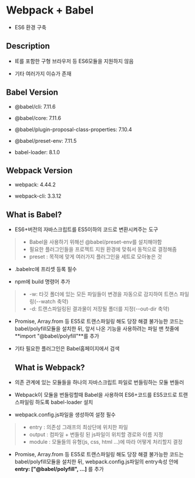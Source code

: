
# Webpack + Babel

- ES6 환경 구축

  

## Description

- IE를 포함한 구형 브라우저 등 ES6모듈을 지원하지 않음

- 기타 여러가지 이슈가 존재

  

## Babel Version

- @babel/cli: 7.11.6

- @babel/core: 7.11.6

- @babel/plugin-proposal-class-properties: 7.10.4

- @babel/preset-env: 7.11.5

- babel-loader: 8.1.0

  

## Webpack Version

- webpack: 4.44.2

- webpack-cli: 3.3.12

  

## What is Babel?

- ES6+버전의 자바스크립트를 ES5이하의 코드로 변환시켜주는 도구

>- Babel을 사용하기 위해선 @babel/preset-env를 설치해야함
>- 필요한 플러그인들을 프로젝트 지원 환경에 맞춰서 동적으로 결정해줌
>- preset : 목적에 맞게 여러가지 플러그인을 세트로 모아놓은 것

- .babelrc에 프리셋 등록 필수

- npm에 build 명령어 추가
>- -w: 타깃 폴더에 있는 모든 파일들이 변경을 자동으로 감지하여 트랜스 파일링(--watch 축약)
>- -d: 트랜스파일링된 결과물이 저장될 폴더를 지정(--out-dir 축약)
- Promise, Array.from 등 ES5로 트랜스파일링 해도 당장 해결 불가능한 코드는 babel/polyfill모듈을 설치한 뒤, 앞서 나온 기능을 사용하려는 파일 맨 첫줄에  **import  "@babel/polyfill"**를 추가
- 기타 필요한 플러그인은 Babel홈페이지에서 검색
  
  ## What is Webpack?

- 의존 관계에 있는 모듈들을 하나의 자바스크립트 파일로 번들링하는 모듈 번들러
- Webpack이 모듈을 번들링할때 Babel을 사용하여 ES6+코드를 ES5코드로 트랜스파일링 하도록 babel-loader 설치
- webpack.config.js파일을 생성하여 설정 필수
>- entry : 의존성 그래프의 최상단에 위치한 파일
>- output : 컴파일 + 번들링 된 js파일이 위치할 경로와 이름 지정
>- module : 모듈들의 유형(js, css, html ...)에 따라 어떻게 처리할지 결정
- Promise, Array.from 등 ES5로 트랜스파일링 해도 당장 해결 불가능한 코드는 babel/polyfill모듈을 설치한 뒤, webpack.config.js파일의 entry속성 안에 **entry: ["@babel/polyfill", ...]** 를 추가
